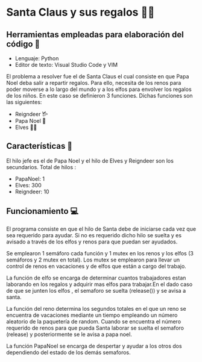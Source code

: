 # Santa Claus y sus regalos 🎁🎄
## Herramientas empleadas para elaboración del código 🔨
- Lenguaje: Python
- Editor de texto: Visual Studio Code y VIM

El problema a resolver fue el de Santa Claus  el cual consiste en que Papa Noel deba salir a repartir regalos. Para ello, necesita de los renos para poder moverse a lo largo del mundo y a los elfos para envolver los regalos de los niños. En este caso se definieron 3 funciones. Dichas funciones son las siguientes:
- Reigndeer 𐂂
- Papa Noel 🎅
- Elves 🧝🏻

## Características 🤔
El hilo jefe es el de Papa Noel  y el hilo de Elves y Reigndeer son los secundarios.
Total de hilos :

- PapaNoel: 1
- Elves:  300
- Reigndeer: 10

## Funcionamiento 💻

El programa consiste en que el hilo de Santa debe de iniciarse cada vez que sea requerido para ayudar. Si no es requerido dicho hilo se suelta  y es avisado a través de los elfos y renos para que puedan ser ayudados.

Se emplearon 1 semáforo cada función y 1 mutex en los renos y los elfos (3 semáforos y 2 mutex en total). Los mutex se emplearon para llevar un control de renos en vacaciones y de elfos que están a cargo del trabajo.

La función de elfo  se encarga de determinar cuantos trabajadores estan laborando en los regalos y adquirir mas elfos para trabajar.En el dado caso de que se junten los elfos , el semaforo se suelta (release()) y se avisa a santa.

La función del reno determina los segundos totales en el que un reno se encuentra de vacaciones mediante un tiempo empleando un número aleatorio de la paquetería  de random. Cuando se encuentra el número requerido de renos para que pueda Santa laborar se suelta el semaforo (release) y posteriormente se le avisa a papa noel.

La función PapaNoel se encarga de despertar y ayudar a los otros dos dependiendo del estado de los demás semaforos.




